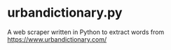 # urbandictionary.py
A web scraper written in Python to extract words from https://www.urbandictionary.com/
